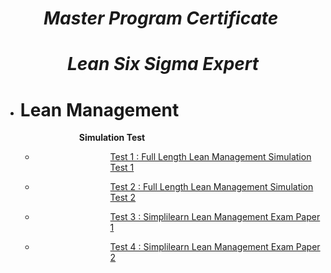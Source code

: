 <center>
<h1 style="text-align: center;"><em><strong>Master Program Certificate&nbsp;</strong></em></h1>
<h1 style="text-align: center;"><em><strong>Lean Six Sigma Expert</strong></em></h1>
</center>

<ul>
<li style="font-weight: 400;">
        <h1><strong>Lean Management</strong></h1>
</li>

<p style="padding-left: 90px;"><span style="font-weight: 400;">&nbsp;</span><strong>Simulation Test</strong></p>
    <ul>
        <li><p style="padding-left: 120px;"><a href="http://www.google.com"><span style="font-weight: 400;">Test 1 : Full Length Lean Management Simulation Test 1</span></a></p></li>
        <li><p style="padding-left: 120px;"><a href="http://www.google.com"><span style="font-weight: 400;">Test 2 : Full Length Lean Management Simulation Test 2</span></a></p></li>
        <li><p style="padding-left: 120px;"><a href="http://www.google.com"><span style="font-weight: 400;">Test 3 : Simplilearn Lean Management Exam Paper 1</span></a></p></li>
        <li><p style="padding-left: 120px;"><a href="http://www.google.com"><span style="font-weight: 400;">Test 4 : Simplilearn Lean Management Exam Paper 2</span></a></p></li>
    </ul>
    
</ul>

